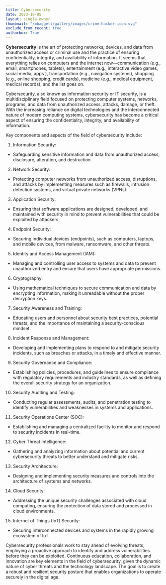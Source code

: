 ```yaml
---
title: Cybersecurity
date: 2023-10-05
layout: single-owner
thumbnail: "/mbaggett/gallery/images/crime-hacker-icon.svg"
exclude_from_recent: true
authorbox: True
---
```

**Cybersecurity** is the art of protecting networks, devices, and data from unauthorized access or criminal use and the practice of ensuring confidentiality, integrity, and availability of information. It seems that everything relies on computers and the internet now—communication (e.g., email, smartphones, tablets), entertainment (e.g., interactive video games, social media, apps ), transportation (e.g., navigation systems), shopping (e.g., online shopping, credit cards), medicine (e.g., medical equipment, medical records), and the list goes on. 
<!--more-->
Cybersecurity, also known as information security or IT security, is a multidisciplinary field focused on protecting computer systems, networks, programs, and data from unauthorized access, attacks, damage, or theft. With the increasing reliance on digital technologies and the interconnected nature of modern computing systems, cybersecurity has become a critical aspect of ensuring the confidentiality, integrity, and availability of information.

Key components and aspects of the field of cybersecurity include:

1. Information Security:
- Safeguarding sensitive information and data from unauthorized access, disclosure, alteration, and destruction.

2. Network Security:
- Protecting computer networks from unauthorized access, disruptions, and attacks by implementing measures such as firewalls, intrusion detection systems, and virtual private networks (VPNs).

3. Application Security:
- Ensuring that software applications are designed, developed, and maintained with security in mind to prevent vulnerabilities that could be exploited by attackers.

4. Endpoint Security:
- Securing individual devices (endpoints), such as computers, laptops, and mobile devices, from malware, ransomware, and other threats.

5. Identity and Access Management (IAM):
- Managing and controlling user access to systems and data to prevent unauthorized entry and ensure that users have appropriate permissions.

6. Cryptography:
- Using mathematical techniques to secure communication and data by encrypting information, making it unreadable without the proper decryption keys.

7. Security Awareness and Training:
- Educating users and personnel about security best practices, potential threats, and the importance of maintaining a security-conscious mindset.

8. Incident Response and Management:
- Developing and implementing plans to respond to and mitigate security incidents, such as breaches or attacks, in a timely and effective manner.

9. Security Governance and Compliance:
- Establishing policies, procedures, and guidelines to ensure compliance with regulatory requirements and industry standards, as well as defining the overall security strategy for an organization.

10. Security Auditing and Testing:
- Conducting regular assessments, audits, and penetration testing to identify vulnerabilities and weaknesses in systems and applications.

11. Security Operations Center (SOC):
- Establishing and managing a centralized facility to monitor and respond to security incidents in real-time.

12. Cyber Threat Intelligence:
- Gathering and analyzing information about potential and current cybersecurity threats to better understand and mitigate risks.

13. Security Architecture:
- Designing and implementing security measures and controls into the architecture of systems and networks.

14. Cloud Security:
- Addressing the unique security challenges associated with cloud computing, ensuring the protection of data stored and processed in cloud environments.

15. Internet of Things (IoT) Security:
- Securing interconnected devices and systems in the rapidly growing ecosystem of IoT.

Cybersecurity professionals work to stay ahead of evolving threats, employing a proactive approach to identify and address vulnerabilities before they can be exploited. Continuous education, collaboration, and innovation are key elements in the field of cybersecurity, given the dynamic nature of cyber threats and the technology landscape. The goal is to create a robust and resilient security posture that enables organizations to operate securely in the digital age.